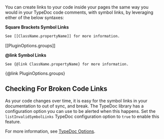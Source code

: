 You can create links to your code inside your pages the same way you would in your TypeDoc code comments, with symbol links, by leveraging either of the below syntaxes:

**Square Brackets Symbol Links**

```handlebars
See [[ClassName.propertyName]] for more information.
```

[[PluginOptions.groups]]

**@link Symbol Links**

```
See {@link ClassName.propertyName} for more information.
```

{@link PluginOptions.groups}

## Checking For Broken Code Links

As your code changes over time, it is easy for the symbol links in your documentation to out of sync, and break. The TypeDoc library has a configuration option you can use to be alerted when this happens. Set the `listInvalidSymbolLinks` TypeDoc configuration option to `true` to enable this feature.

For more information, see [TypeDoc Options](https://typedoc.org/guides/options/).